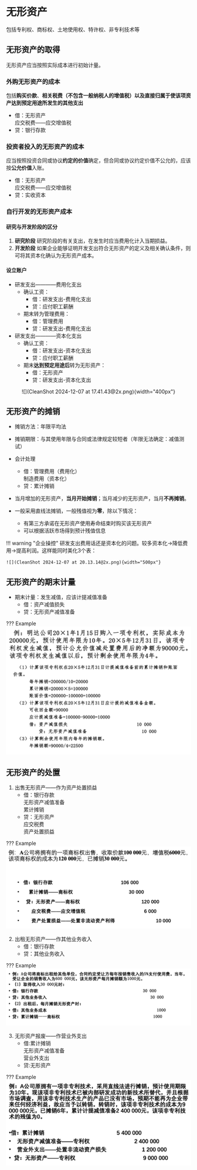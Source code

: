 # 无形资产
包括专利权、商标权、土地使用权、特许权、非专利技术等
## 无形资产的取得
无形资产应当按照实际成本进行初始计量。
### 外购无形资产的成本 
包括**购买价款**、**相关税费（不包含一般纳税人的增值税）**以及**直接归属于使该项资产达到预定用途所发生的其他支出**

- 借：无形资产      
应交税费——应交增值税
- 贷：银行存款
### 投资者投入的无形资产的成本 
应当按照投资合同或协议**约定的价值**确定，但合同或协议约定价值不公允的，应该按**公允价值**入账。

- 借：无形资产      
应交税费——应交增值税
- 贷：实收资本

### 自行开发的无形资产成本
#### 研究与开发阶段的区分
1. **研究阶段** 研究阶段的有关支出，在发生时应当费用化计入当期损益。
2. **开发阶段** 如果企业能够证明开发支出符合无形资产的定义及相关确认条件，则可将其资本化确认为无形资产成本。
#### 设立账户
- 研发支出————费用化支出
    - 确认工资：
        - 借：研发支出-费用化支出
        - 贷：应付职工薪酬
    - 期末转为管理费用：
        - 借：管理费用
        - 贷：研发支出-费用化支出
- 研发支出————资本化支出
    - 确认工资：
        - 借：研发支出-资本化支出
        - 贷：应付职工薪酬
    - 期末**达到预定用途后**转为无形资产：
        - 借：无形资产
        - 贷：研发支出-资本化支出

<center>
![](CleanShot 2024-12-07 at 17.41.43@2x.png){width="400px"}
</center>

## 无形资产的摊销
- 摊销方法：年限平均法
- 摊销期限：与其使用年限与合同或法律规定较短者（年限无法确定：减值测试）
- 会计处理
    - 借：管理费用（费用化）      
    制造费用（资本化）
    - 贷：累计摊销


- 当月增加的无形资产，**当月开始摊销**；当月减少的无形资产，当月**不再摊销**。

- 一般采用直线法摊销，一般残值视为**零**，除以下情况：
    - 有第三方承诺在无形资产使用寿命结束时购买该无形资产
    - 可以根据活跃市场得到预计残值信息


!!! warning "企业操控"
    研发支出费用话还是资本化的问题。较多资本化->降低费用->提高利润。这样能同时美化3个表：

    ![](CleanShot 2024-12-07 at 20.13.14@2x.png){width="500px"}

## 无形资产的期末计量

- 期末计量：发生减值，应该计提减值准备
    - 借：资产减值损失
    - 贷：无形资产减值准备

??? Example
    ![alt text](<CleanShot 2024-12-07 at 20.26.04@2x.png>)

## 无形资产的处置

1. 出售无形资产——作为资产处置损益
    - 借：银行存款      
    无形资产减值准备    
    累计摊销
    - 贷：无形资产    
    应交税费    
    资产处置损益

??? Example
    ![alt text](<CleanShot 2024-12-07 at 20.24.58@2x.png>)

2. 出租无形资产——作其他业务收入
    - 借：银行存款                 
    - 贷：其他业务收入

??? Example
    ![alt text](<CleanShot 2024-12-07 at 20.25.23@2x.png>)

3. 无形资产报废——作营业外支出
    - 借:累计摊销                       
    无形资产减值准备    
    营业外支出        
    - 贷:无形资产

??? Example
    ![alt text](<CleanShot 2024-12-07 at 20.25.44@2x.png>)